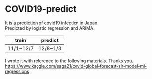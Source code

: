 # COVID19-predict
It is a prediction of covid19 infection in Japan.<br>
Predicted by logistic regression and ARIMA.<br>

|    train   |   predict  |
|    ----    |    ----    |
|  11/1~12/7 |  12/8~1/3  |

I wrote it with reference to the following materials. Thanks you.<br>
https://www.kaggle.com/saga21/covid-global-forecast-sir-model-ml-regressions
